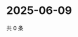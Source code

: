 # 2025-06-09

共 0 条

<!-- BEGIN ZHIHUQUESTIONS -->
<!-- 最后更新时间 Mon Jun 09 2025 11:47:32 GMT+0800 (China Standard Time) -->

<!-- END ZHIHUQUESTIONS -->
